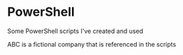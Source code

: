 # PowerShell
Some PowerShell scripts I've created and used

ABC is a fictional company that is referenced in the scripts

